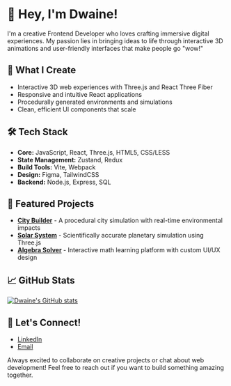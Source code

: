 # 👋 Hey, I'm Dwaine!

I'm a creative Frontend Developer who loves crafting immersive digital experiences. My passion lies in bringing ideas to life through interactive 3D animations and user-friendly interfaces that make people go "wow!"

## 🎨 What I Create
- Interactive 3D web experiences with Three.js and React Three Fiber
- Responsive and intuitive React applications
- Procedurally generated environments and simulations
- Clean, efficient UI components that scale

## 🛠️ Tech Stack
- **Core:** JavaScript, React, Three.js, HTML5, CSS/LESS
- **State Management:** Zustand, Redux
- **Build Tools:** Vite, Webpack
- **Design:** Figma, TailwindCSS
- **Backend:** Node.js, Express, SQL

## 🚀 Featured Projects
- **[City Builder]([Demo](https://devinteractives.strongmind.com/city-builder-interactive/))** - A procedural city simulation with real-time environmental impacts
- **[Solar System]([Demo](https://devinteractives.strongmind.com/solar-system-interactive/main/))** - Scientifically accurate planetary simulation using Three.js
- **[Algebra Solver]([Demo](https://devinteractives.strongmind.com/algebra-interactive/public/))** - Interactive math learning platform with custom UI/UX design

## 📈 GitHub Stats
[![Dwaine's GitHub stats](https://github-readme-stats.vercel.app/api?username=dwainejade&show_icons=true&theme=tokyonight)](https://github.com/anuraghazra/github-readme-stats)

## 🤝 Let's Connect!
- [LinkedIn](your-linkedin-link)
- [Email](mailto:dwainem.gnd@gmail.com)

Always excited to collaborate on creative projects or chat about web development! Feel free to reach out if you want to build something amazing together.
